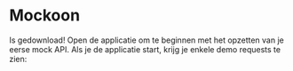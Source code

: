 # Mockoon
Is gedownload!
Open de applicatie om te beginnen met het opzetten van je eerse mock API.
Als je de applicatie start, krijg je enkele demo requests te zien: